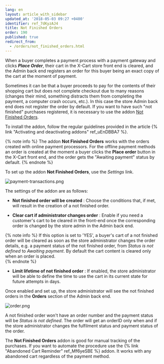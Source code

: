 ```yaml
---
lang: en
layout: article_with_sidebar
updated_at: '2018-05-03 09:27 +0400'
identifier: ref_7dKyzAJ4
title: Not Finished Orders
order: 190
published: true
redirect_from:
  - /orders/not_finished_orders.html
---
```

When a buyer completes a payment process with a payment gateway and clicks _**Place Order**_, their cart in the X-Cart store front end is cleared, and the Admin back end registers an order for this buyer being an exact copy of the cart at the moment of payment. 

Sometimes it can be that a buyer proceeds to pay for the contents of their shopping cart but does not complete checkout due to many reasons (changes their mind, something distracts them from completing the payment, a computer crash occurs, etc.). In this case the store Admin back end does not register the order by default. If you want to have such "not finished" purchases registered, it is necessary to use the addon [Not Finished Orders](https://market.x-cart.com/addons/not-finished-orders.html "Not Finished Orders"). 

To install the addon, follow the regular guidelines provided in the article {% link "Activating and deactivating addons" ref_uEnDBBA7 %}.

{% note info %}
The addon **Not Finished Orders** works with the orders created with online payment processors. For the offline payment methods an order is created at the moment a buyer clicks the **Place order** button in the X-Cart front end, and the order gets the "Awaiting payment" status by default. 
{% endnote %}

To set up the addon **Not Finished Orders**, use the _Settings_ link.

![payment-transactions.png]({{site.baseurl}}/attachments/ref_5TMbPwNQ/payment-transactions.png)

The settings of the addon are as follows:

* **Not finished order will be created** : Choose the conditions that, if met, will result in the creation of a not finished order.

* **Clear cart if administrator changes order** : Enable if you need a customer's cart to be cleared in the front-end once the corresponding order is changed by the store admin in the Admin back end.

{% note info %}
If this option is set to 'YES', a buyer's cart of a not finished order will be cleared as soon as the store administrator changes the order details, e.g. a payment status of the not finished order, from _Status is not defined_ to _Awaiting payment_. By default the cart content is cleared only when an order is placed.  
{% endnote %}

* **Limit lifetime of not finished order** : If enabled, the store administrator will be able to define the time to use the cart in its current state for future attempts in days. 

Once enabled and set up, the store administrator will see the not finished orders in the **Orders** section of the Admin back end.

![order.png]({{site.baseurl}}/attachments/ref_5TMbPwNQ/order.png)

A not finished order won't have an order number and the payment status will be _Status is not defined_. The order will get an orderID only when and if the store administrator changes the fulfilment status and payment status of the order.

The **Not Finished Orders** addon is good for manual tracking of the purchases. If you want to automate the procedure use the {% link "Abandoned Cart Reminder" ref_Mf6yeSBE %} addon. It works with any abandoned cart regardless of the payment method.
